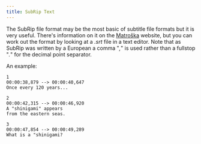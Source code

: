 ```yaml
---
title: SubRip Text
---
```

The SubRip file format may be the most basic of subtitle file formats but it
is very useful. There's information on it on the
[Matro&scaron;ka](https://matroska.org/technical/subtitles.html#srt-subtitles) website,
but you can work out the format by looking at a *.srt* file in a text
editor. Note that as SubRip was written by a European a comma "*,*" is
used rather than a fullstop "*.*" for the decimal point separator.

An example:

~~~
1
00:00:38,879 --> 00:00:40,647
Once every 120 years...

2
00:00:42,315 --> 00:00:46,920
A "shinigami" appears
from the eastern seas.

3
00:00:47,854 --> 00:00:49,289
What is a "shinigami?

~~~
